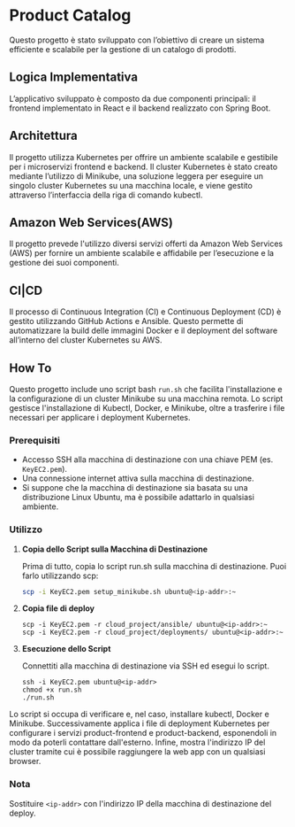 # Product Catalog
Questo progetto è stato sviluppato con l’obiettivo di creare un sistema efficiente e scalabile per la gestione di un catalogo di prodotti.

## Logica Implementativa
L’applicativo sviluppato è composto da due componenti principali: il frontend implementato in React e il backend
realizzato con Spring Boot. 

## Architettura

Il progetto utilizza Kubernetes per offrire un ambiente scalabile e gestibile per i microservizi frontend e backend. Il cluster Kubernetes è stato creato mediante l’utilizzo di Minikube, una soluzione leggera per eseguire un singolo cluster Kubernetes su una macchina locale, e viene gestito attraverso l’interfaccia della riga di comando kubectl. 

## Amazon Web Services(AWS)

Il progetto prevede l'utilizzo diversi servizi offerti da Amazon Web Services (AWS) per fornire un ambiente scalabile e affidabile per l’esecuzione e la gestione dei suoi componenti. 


## CI|CD

Il processo di Continuous Integration (CI) e Continuous Deployment (CD) è gestito utilizzando GitHub Actions e Ansible. Questo permette di automatizzare la build delle immagini Docker e il deployment del software all’interno del cluster Kubernetes su AWS.


## How To

Questo progetto include uno script bash `run.sh` che facilita l'installazione e la configurazione di un cluster Minikube su una macchina remota. Lo script gestisce l'installazione di Kubectl, Docker, e Minikube, oltre a trasferire i file necessari per applicare i deployment Kubernetes.

### Prerequisiti

- Accesso SSH alla macchina di destinazione con una chiave PEM (es. `KeyEC2.pem`).
- Una connessione internet attiva sulla macchina di destinazione.
- Si suppone che la macchina di destinazione sia basata su una distribuzione Linux Ubuntu, ma è possibile adattarlo in qualsiasi ambiente.

### Utilizzo

1. **Copia dello Script sulla Macchina di Destinazione**

   Prima di tutto, copia lo script run.sh sulla macchina di destinazione. Puoi farlo utilizzando scp:

   ```sh
   scp -i KeyEC2.pem setup_minikube.sh ubuntu@<ip-addr>:~

   ```


2. **Copia file di deploy**
   ```
   scp -i KeyEC2.pem -r cloud_project/ansible/ ubuntu@<ip-addr>:~
   scp -i KeyEC2.pem -r cloud_project/deployments/ ubuntu@<ip-addr>:~
   ```

2. **Esecuzione dello Script**

   Connettiti alla macchina di destinazione via SSH ed esegui lo script.

   ```
   ssh -i KeyEC2.pem ubuntu@<ip-addr>
   chmod +x run.sh
   ./run.sh
   ```

Lo script si occupa di verificare e, nel caso, installare kubectl, Docker e Minikube. Successivamente applica i file di deployment Kubernetes per configurare i servizi product-frontend e product-backend, esponendoli in modo da poterli contattare dall'esterno. Infine, mostra l'indirizzo IP del cluster tramite cui è possibile raggiungere la web app con un qualsiasi browser.

### Nota 
Sostituire `<ip-addr>` con l'indirizzo IP della macchina di destinazione del deploy.